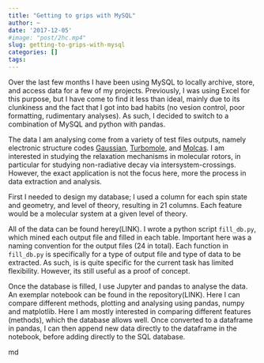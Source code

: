 ```yaml
---
title: "Getting to grips with MySQL"
author: ~
date: '2017-12-05'
#image: "post/2hc.mp4"
slug: getting-to-grips-with-mysql
categories: []
tags: 
---
```


Over the last few months I have been using MySQL to locally archive, store, and access data for a few of my projects. Previously, I was using Excel for this purpose, but I have come to find it less than ideal, mainly due to its clunkiness and the fact that I got into bad habits (no vesion control, poor formatting, rudimentary analyses). As such, I decided to switch to a combination of MySQL and python with pandas.

The data I am analysing come from a variety of test files outputs, namely electronic structure codes [Gaussian](gaussian.com), [Turbomole](http://www.turbomole.com/), and [Molcas](http://www.molcas.org/). I am interested in studying the relaxation mechanisms in molecular rotors, in particular for studying non-radiative decay via intersystem-crossings. However, the exact application is not the focus here, more the process in data extraction and analysis.

First I needed to design my database; I used a column for each spin state and geometry, and level of theory, resulting in 21 columns. Each feature would be a molecular system at a given level of theory.

All of the data can be found herey(LINK). I wrote a python script `fill_db.py`, which mined each output file and filled in each table. Important here was a naming convention for the output files (24 in total). Each function in `fill_db.py` is specifically for a type of output file and type of data to be extracted. As such, is is quite specific for the current task has limited flexibility. However, its still useful as a proof of concept.

Once the database is filled, I use Jupyter and pandas to analyse the data. An exemplar notebook can be found in the repository(LINK). Here I can compare different methods, plotting and analysing using pandas, numpy and matplotlib. Here I am mostly interested in comparing different features (methods), which the database allows well. Once converted to a dataframe in pandas, I can then append new data directly to the dataframe in the notebook, before adding directly to the SQL database.

md





